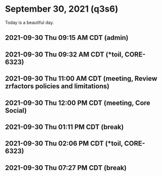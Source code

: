 # September 30, 2021 (q3s6)

Today is a beautiful day.

## 2021-09-30 Thu 09:15 AM CDT (admin)

## 2021-09-30 Thu 09:32 AM CDT (*toil, CORE-6323)

## 2021-09-30 Thu 11:00 AM CDT (meeting, Review zrfactors policies and limitations)

## 2021-09-30 Thu 12:00 PM CDT (meeting, Core Social)

## 2021-09-30 Thu 01:11 PM CDT (break)

## 2021-09-30 Thu 02:06 PM CDT (*toil, CORE-6323)

## 2021-09-30 Thu 07:27 PM CDT (break)

